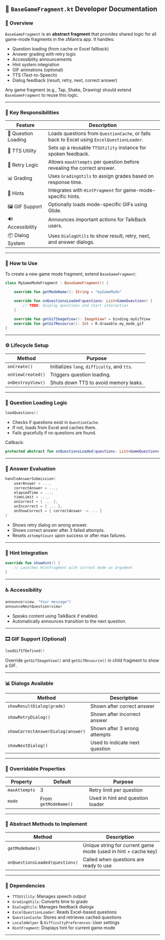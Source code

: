 

## 📄 `BaseGameFragment.kt` Developer Documentation

### 📌 Overview

`BaseGameFragment` is an **abstract fragment** that provides shared logic for all game-mode fragments in the zMantra app. It handles:

* Question loading (from cache or Excel fallback)
* Answer grading with retry logic
* Accessibility announcements
* Hint system integration
* GIF animations (optional)
* TTS (Text-to-Speech)
* Dialog feedback (result, retry, next, correct answer)

Any game fragment (e.g., Tap, Shake, Drawing) should extend `BaseGameFragment` to reuse this logic.

---

### 🧠 Key Responsibilities

| Feature             | Description                                                                               |
| ------------------- | ----------------------------------------------------------------------------------------- |
| 🧠 Question Loading | Loads questions from `QuestionCache`, or falls back to Excel using `ExcelQuestionLoader`. |
| 📣 TTS Utility      | Sets up a reusable `TTSUtility` instance for spoken feedback.                             |
| 🧩 Retry Logic      | Allows `maxAttempts` per question before revealing the correct answer.                    |
| 📊 Grading          | Uses `GradingUtils` to assign grades based on response time.                              |
| 🧩 Hints            | Integrates with `HintFragment` for game-mode-specific hints.                              |
| 🖼 GIF Support      | Optionally loads mode-specific GIFs using Glide.                                          |
| 🔊 Accessibility    | Announces important actions for TalkBack users.                                           |
| 📦 Dialog System    | Uses `DialogUtils` to show result, retry, next, and answer dialogs.                       |

---

### 🔧 How to Use

To create a new game mode fragment, extend `BaseGameFragment`:

```kotlin
class MyGameModeFragment : BaseGameFragment() {

    override fun getModeName(): String = "myGameMode"

    override fun onQuestionsLoaded(questions: List<GameQuestion>) {
        // TODO: display questions and start interaction
    }

    override fun getGifImageView(): ImageView? = binding.myGifView
    override fun getGifResource(): Int = R.drawable.my_mode_gif
}
```

---

### ⚙️ Lifecycle Setup

| Method            | Purpose                                      |
| ----------------- | -------------------------------------------- |
| `onCreate()`      | Initializes `lang`, `difficulty`, and `tts`. |
| `onViewCreated()` | Triggers question loading.                   |
| `onDestroyView()` | Shuts down TTS to avoid memory leaks.        |

---

### 🔄 Question Loading Logic

```kotlin
loadQuestions()
```

* Checks if questions exist in `QuestionCache`.
* If not, loads from Excel and caches them.
* Fails gracefully if no questions are found.

Callback:

```kotlin
protected abstract fun onQuestionsLoaded(questions: List<GameQuestion>)
```

---

### 🧪 Answer Evaluation

```kotlin
handleAnswerSubmission(
    userAnswer = ...,
    correctAnswer = ...,
    elapsedTime = ...,
    timeLimit = ...,
    onCorrect = { ... },
    onIncorrect = { ... },
    onShowCorrect = { correctAnswer -> ... }
)
```

* Shows retry dialog on wrong answer.
* Shows correct answer after 3 failed attempts.
* Resets `attemptCount` upon success or after max failures.

---

### 🧠 Hint Integration

```kotlin
override fun showHint() {
    // Launches HintFragment with current mode as argument
}
```

---

### ♿ Accessibility

```kotlin
announce(view, "Your message")
announceNextQuestion(view)
```

* Speaks content using TalkBack if enabled.
* Automatically announces transition to the next question.

---

### 🎞 GIF Support (Optional)

```kotlin
loadGifIfDefined()
```

Override `getGifImageView()` and `getGifResource()` in child fragment to show a GIF.

---

### 📊 Dialogs Available

| Method                            | Description                    |
| --------------------------------- | ------------------------------ |
| `showResultDialog(grade)`         | Shown after correct answer     |
| `showRetryDialog()`               | Shown after incorrect answer   |
| `showCorrectAnswerDialog(answer)` | Shown after 3 wrong attempts   |
| `showNextDialog()`                | Used to indicate next question |

---

### 🧩 Overridable Properties

| Property      | Default              | Purpose                          |
| ------------- | -------------------- | -------------------------------- |
| `maxAttempts` | 3                    | Retry limit per question         |
| `mode`        | From `getModeName()` | Used in hint and question loader |

---

### 🧪 Abstract Methods to Implement

| Method                         | Description                                                    |
| ------------------------------ | -------------------------------------------------------------- |
| `getModeName()`                | Unique string for current game mode (used in hint + cache key) |
| `onQuestionsLoaded(questions)` | Called when questions are ready to use                         |

---

### 📁 Dependencies

* `TTSUtility`: Manages speech output
* `GradingUtils`: Converts time to grade
* `DialogUtils`: Manages feedback dialogs
* `ExcelQuestionLoader`: Reads Excel-based questions
* `QuestionCache`: Stores and retrieves cached questions
* `LocaleHelper` & `DifficultyPreferences`: User settings
* `HintFragment`: Displays hint for current game mode

---


